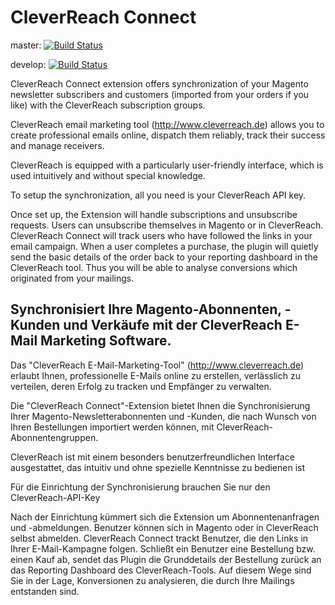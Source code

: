 # CleverReach Connect

master: [![Build Status](https://travis-ci.org/conlabz/Conlabz_CrConnect.svg?branch=master)](https://travis-ci.org/conlabz/Conlabz_CrConnect)

develop: [![Build Status](https://travis-ci.org/conlabz/Conlabz_CrConnect.svg?branch=develop)](https://travis-ci.org/conlabz/Conlabz_CrConnect)

CleverReach Connect extension offers synchronization of your Magento newsletter subscribers and customers (imported from your orders if you like) with the CleverReach subscription groups.

CleverReach email marketing tool (http://www.cleverreach.de) allows you to create professional emails online, dispatch them reliably, track their success and manage receivers. 

CleverReach is equipped with a particularly user-friendly interface, which is used intuitively and without special knowledge.

To setup the synchronization, all you need is your CleverReach API key.

Once set up, the Extension will handle subscriptions and unsubscribe requests. Users can unsubscribe themselves in Magento or in CleverReach. CleverReach Connect will track users who have followed the links in your email campaign. When a user completes a purchase, the plugin will quietly send the basic details of the order back to your reporting dashboard in the CleverReach tool. Thus you will be able to analyse conversions which originated from your mailings.

## Synchronisiert Ihre Magento-Abonnenten, -Kunden und Verkäufe mit der CleverReach E-Mail Marketing Software.

Das "CleverReach E-Mail-Marketing-Tool" (http://www.cleverreach.de) erlaubt Ihnen, professionelle E-Mails online zu erstellen, verlässlich zu verteilen, deren Erfolg zu tracken und Empfänger zu verwalten.

Die "CleverReach Connect"-Extension bietet Ihnen die Synchronisierung Ihrer Magento-Newsletterabonnenten und -Kunden, die nach Wunsch von Ihren Bestellungen importiert werden können, mit CleverReach-Abonnentengruppen.

CleverReach ist mit einem besonders benutzerfreundlichen Interface ausgestattet, das intuitiv und ohne spezielle Kenntnisse zu bedienen ist

Für die Einrichtung der Synchronisierung brauchen Sie nur den CleverReach-API-Key

Nach der Einrichtung kümmert sich die Extension um Abonnentenanfragen und -abmeldungen. Benutzer können sich in Magento oder in CleverReach selbst abmelden. CleverReach Connect trackt Benutzer, die den Links in Ihrer E-Mail-Kampagne folgen. Schließt ein Benutzer eine Bestellung bzw. einen Kauf ab, sendet das Plugin die Grunddetails der Bestellung zurück an das Reporting Dashboard des CleverReach-Tools. Auf diesem Wege sind Sie in der Lage, Konversionen zu analysieren, die durch Ihre Mailings entstanden sind.
